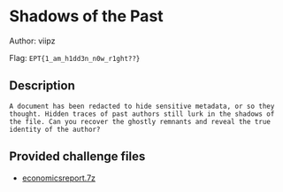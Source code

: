 # Shadows of the Past
Author: viipz

Flag: `EPT{1_am_h1dd3n_n0w_r1ght??}`
## Description
```
A document has been redacted to hide sensitive metadata, or so they thought. Hidden traces of past authors still lurk in the shadows of the file. Can you recover the ghostly remnants and reveal the true identity of the author?
```

## Provided challenge files
* [economicsreport.7z](economicsreport.7z)
